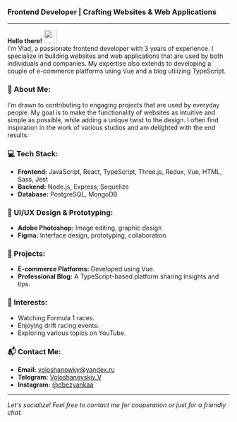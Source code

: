 ### Frontend Developer | Crafting Websites & Web Applications

---

**Hello there!** <img width="30px" src="https://blog.joypixels.com/content/images/2019/06/waving_hand_sign_1024.gif"> <br/> I'm Vlad, a passionate frontend developer with 3 years of experience. I specialize in building websites and web applications that are used by both individuals and companies. My expertise also extends to developing a couple of e-commerce platforms using Vue and a blog utilizing TypeScript.

### 🌟 About Me:
I'm drawn to contributing to engaging projects that are used by everyday people. My goal is to make the functionality of websites as intuitive and simple as possible, while adding a unique twist to the design. I often find inspiration in the work of various studios and am delighted with the end results. 

### 💻 Tech Stack:
- **Frontend:** JavaScript, React, TypeScript, Three.js, Redux, Vue, HTML, Sass, Jest
- **Backend:** Node.js, Express, Sequelize
- **Database:** PostgreSQL, MongoDB

### 🎨 UI/UX Design & Prototyping:
- **Adobe Photoshop:** Image editing, graphic design
- **Figma:** Interface design, prototyping, collaboration

### 🚀 Projects:
- **E-commerce Platforms:** Developed using Vue.
- **Professional Blog:** A TypeScript-based platform sharing insights and tips.

### 🏁 Interests:
- Watching Formula 1 races.
- Enjoying drift racing events.
- Exploring various topics on YouTube.

### 📬 Contact Me:
- **Email:** [voloshanowky@yandex.ru](mailto:voloshanowky@yandex.ru)
- **Telegram:** [Voloshanovskiy_V](https://t.me/Voloshanovskiy_V)
- **Instagram:** [@obezyankaa](https://www.instagram.com/obezyankaa/)

---

*Let's socialize! Feel free to contact me for cooperation or just for a friendly chat.*
